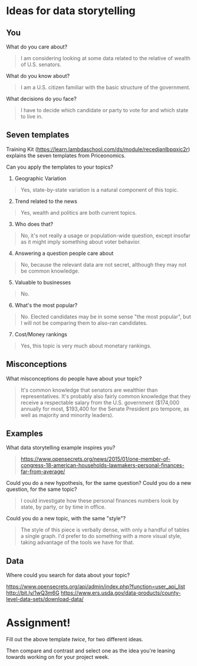 # Ideas for data storytelling

## You

What do you care about?
> I am considering looking at some data related to the relative of wealth of U.S. senators.

What do you know about?
> I am a U.S. citizen familiar with the basic structure of the government.

What decisions do you face?
> I have to decide which candidate or party to vote for and which state to live in.

## Seven templates

Training Kit (https://learn.lambdaschool.com/ds/module/recedjanlbpqxic2r) explains the seven templates from Priceonomics.

Can you apply the templates to your topics? 

1. Geographic Variation
> Yes, state-by-state variation is a natural component of this topic.

2. Trend related to the news
> Yes, wealth and politics are both current topics.

3. Who does that?
> No, it's not really a usage or population-wide question, except insofar as it might imply something about voter behavior.

4. Answering a question people care about
> No, because the relevant data are not secret, although they may not be common knowledge.

5. Valuable to businesses
> No.

6. What's the most popular?
> No. Elected candidates may be in some sense "the most popular", but I will not be comparing them to also-ran candidates.

7. Cost/Money rankings
> Yes, this topic is very much about monetary rankings.

## Misconceptions

What misconceptions do people have about your topic?
> It's common knowledge that senators are wealthier than representatives. It's probably also fairly common knowledge that they receive a respectable salary from the U.S. government ($174,000 annually for most, $193,400 for the Senate President pro tempore, as well as majority and minority leaders).

## Examples

What data storytelling example inspires you?
> https://www.opensecrets.org/news/2015/01/one-member-of-congress-18-american-households-lawmakers-personal-finances-far-from-average/

Could you do a new hypothesis, for the same question? Could you do a new question, for the same topic?
> I could investigate how these personal finances numbers look by state, by party, or by time in office.

Could you do a new topic, with the same "style"?
> The style of this piece is verbally dense, with only a handful of tables a single graph. I'd prefer to do something with a more visual style, taking advantage of the tools we have for that.

## Data

Where could you search for data about your topic?

https://www.opensecrets.org/api/admin/index.php?function=user_api_list
http://bit.ly/1wQ3m6G
https://www.ers.usda.gov/data-products/county-level-data-sets/download-data/

# Assignment!

Fill out the above template *twice*, for two different ideas.

Then compare and contrast and select one as the idea you're leaning towards
working on for your project week.
